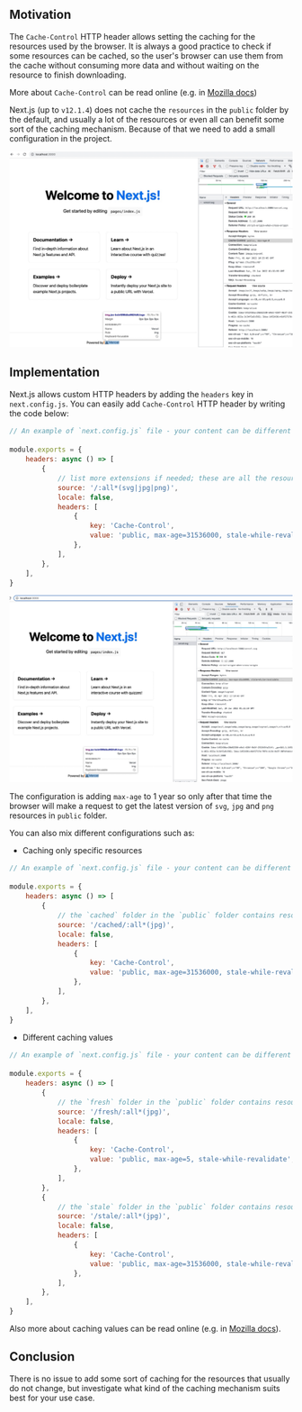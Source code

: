 ## Motivation

The `Cache-Control` HTTP header allows setting the caching for the resources used by the browser.
It is always a good practice to check if some resources can be cached, so the user's browser can use them from the cache 
without consuming more data and without waiting on the resource to finish downloading.

More about `Cache-Control` can be read online (e.g. in [Mozilla docs](https://developer.mozilla.org/en-US/docs/Web/HTTP/Headers/Cache-Control))

Next.js (up to `v12.1.4`) does not cache the `resources` in the `public` folder by the default, and usually a lot of the resources or even all
can benefit some sort of the caching mechanism.
Because of that we need to add a small configuration in the project.

![By default NextJS does not cache public resources](/img/nextjs/nextjs_logo_not_cached.jpg)

## Implementation

Next.js allows custom HTTP headers by adding the `headers` key in `next.config.js`.
You can easily add `Cache-Control` HTTP header by writing the code below:
```javascript
// An example of `next.config.js` file - your content can be different

module.exports = {
    headers: async () => [
        {
            // list more extensions if needed; these are all the resources in the `public` folder including the subfolders
            source: '/:all*(svg|jpg|png)',
            locale: false,
            headers: [
                {
                    key: 'Cache-Control',
                    value: 'public, max-age=31536000, stale-while-revalidate',
                },
            ],
        },
    ],
}
```

![Resources are cached now](/img/nextjs/nextjs_logo_cached.jpg)

The configuration is adding `max-age` to 1 year so only after that time the browser will make a
request to get the latest version of `svg`, `jpg` and `png` resources in `public` folder.

You can also mix different configurations such as:
- Caching only specific resources
```javascript
// An example of `next.config.js` file - your content can be different

module.exports = {
    headers: async () => [
        {
            // the `cached` folder in the `public` folder contains resources (`jpg`s) we want to cache
            source: '/cached/:all*(jpg)',
            locale: false,
            headers: [
                {
                    key: 'Cache-Control',
                    value: 'public, max-age=31536000, stale-while-revalidate',
                },
            ],
        },
    ],
}
```
- Different caching values
```javascript
// An example of `next.config.js` file - your content can be different

module.exports = {
    headers: async () => [
        {
            // the `fresh` folder in the `public` folder contains resources (`jpg`s) we want to cache for a short time
            source: '/fresh/:all*(jpg)',
            locale: false,
            headers: [
                {
                    key: 'Cache-Control',
                    value: 'public, max-age=5, stale-while-revalidate', // resource is refreshed after 5 seconds
                },
            ],
        },
        {
            // the `stale` folder in the `public` folder contains resources (`jpg`s) we want to cache for a longer time
            source: '/stale/:all*(jpg)',
            locale: false,
            headers: [
                {
                    key: 'Cache-Control',
                    value: 'public, max-age=31536000, stale-while-revalidate',
                },
            ],
        },
    ],
}
```

Also more about caching values can be read online (e.g. in [Mozilla docs](https://developer.mozilla.org/en-US/docs/Web/HTTP/Headers/Cache-Control)).

## Conclusion

There is no issue to add some sort of caching for the resources that usually do not change, but investigate what kind of
the caching mechanism suits best for your use case.